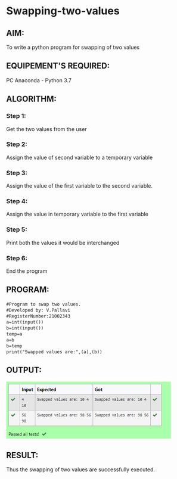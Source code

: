 # Swapping-two-values
## AIM:
To write a python program for swapping of two values
## EQUIPEMENT'S REQUIRED: 
PC
Anaconda - Python 3.7
## ALGORITHM: 
### Step 1:
Get the two values from the user
### Step 2: 
Assign the value of second variable to a temporary variable 
### Step 3: 
Assign the value of the first variable to the second variable.
### Step 4:  
Assign the value in temporary variable to the first variable
### Step 5: 
Print both the values it would be interchanged
### Step 6: 
End the program
## PROGRAM:
```
#Program to swap two values.
#Developed by: V.Pallavi
#RegisterNumber:21002343
a=int(input())
b=int(input())
temp=a
a=b
b=temp
print("Swapped values are:",(a),(b))
```
## OUTPUT:
![output](https://github.com/Pallavi-Raveendranadreddy/Swapping-two-values/blob/main/exercise1.PNG?raw=true)


## RESULT:
Thus the swapping of two values are successfully executed.



